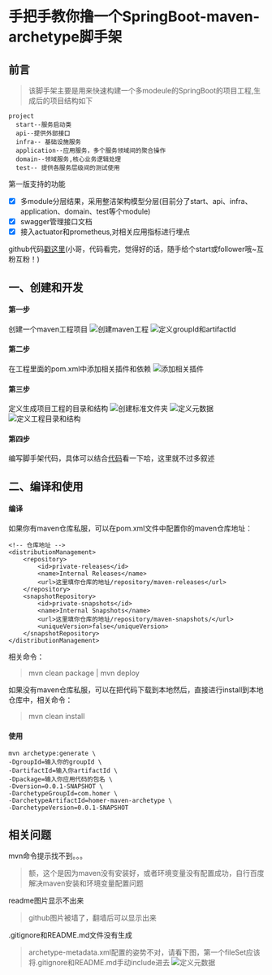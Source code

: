 手把手教你撸一个SpringBoot-maven-archetype脚手架
==============

## 前言
> 该脚手架主要是用来快速构建一个多modeule的SpringBoot的项目工程,生成后的项目结构如下
```text
project
  start--服务启动类
  api--提供外部接口
  infra-- 基础设施服务
  application--应用服务，多个服务领域间的聚合操作
  domain--领域服务,核心业务逻辑处理
  test-- 提供各服务层级间的测试使用
```
第一版支持的功能
- [x] 多module分层结果，采用整洁架构模型分层(目前分了start、api、infra、application、domain、test等个module)
- [x] swagger管理接口文档
- [x] 接入actuator和prometheus,对相关应用指标进行埋点

github代码[戳这里](https://github.com/DomoXian/springboot-maven-archetype)(小哥，代码看完，觉得好的话，随手给个start或follower哦~互粉互粉！)
## 一、创建和开发
#### 第一步
创建一个maven工程项目
![创建maven工程](introduce/img/create-project-1.png)
![定义groupId和artifactId](introduce/img/create-project-2.png)
#### 第二步
在工程里面的pom.xml中添加相关插件和依赖
![添加相关插件](introduce/img/add-plugins.png)
#### 第三步
定义生成项目工程的目录和结构
![创建标准文件夹](introduce/img/define-project-1.png)
![定义元数据](introduce/img/define-project-2.png)
![定义工程目录和结构](introduce/img/define-project-3.png)
#### 第四步
编写脚手架代码，具体可以结合[代码](https://github.com/yangzk2/springboot-ddd-archetype)看一下哈，这里就不过多叙述

## 二、编译和使用
#### 编译
如果你有maven仓库私服，可以在pom.xml文件中配置你的maven仓库地址：
```text
<!-- 仓库地址 -->
<distributionManagement>
    <repository>
        <id>private-releases</id>
        <name>Internal Releases</name>
        <url>这里填你仓库的地址/repository/maven-releases</url>
    </repository>
    <snapshotRepository>
        <id>private-snapshots</id>
        <name>Internal Snapshots</name>
        <url>这里填你仓库的地址/repository/maven-snapshots/</url>
        <uniqueVersion>false</uniqueVersion>
    </snapshotRepository>
</distributionManagement>
```
相关命令：
> mvn clean package | 
> mvn deploy

如果没有maven仓库私服，可以在把代码下载到本地然后，直接进行install到本地仓库中，相关命令：
> mvn clean install

#### 使用
```text
mvn archetype:generate \
-DgroupId=输入你的groupId \
-DartifactId=输入你artifactId \
-Dpackage=输入你应用代码的包名 \
-Dversion=0.0.1-SNAPSHOT \
-DarchetypeGroupId=com.homer \
-DarchetypeArtifactId=homer-maven-archetype \
-DarchetypeVersion=0.0.1-SNAPSHOT
```


## 相关问题
mvn命令提示找不到。。。
> 额，这个是因为maven没有安装好，或者环境变量没有配置成功，自行百度解决maven安装和环境变量配置问题

readme图片显示不出来
> github图片被墙了，翻墙后可以显示出来

.gitignore和README.md文件没有生成
> archetype-metadata.xml配置的姿势不对，请看下图，第一个fileSet应该将.gitignore和README.md手动include进去
 ![定义元数据](introduce/img/define-project-2.png)
